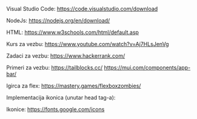 Visual Studio Code: https://code.visualstudio.com/download

NodeJs: https://nodejs.org/en/download/

HTML: https://www.w3schools.com/html/default.asp

Kurs za vezbu: https://www.youtube.com/watch?v=Aj7HLsJenVg

Zadaci za vezbu: https://www.hackerrank.com/

Primeri za vezbu: https://tailblocks.cc/
                  https://mui.com/components/app-bar/

Igirca za flex: https://mastery.games/flexboxzombies/

Implementacija ikonica (unutar head tag-a): 
<link href="https://fonts.googleapis.com/icon?family=Material+Icons"
      rel="stylesheet">

Ikonice: https://fonts.google.com/icons